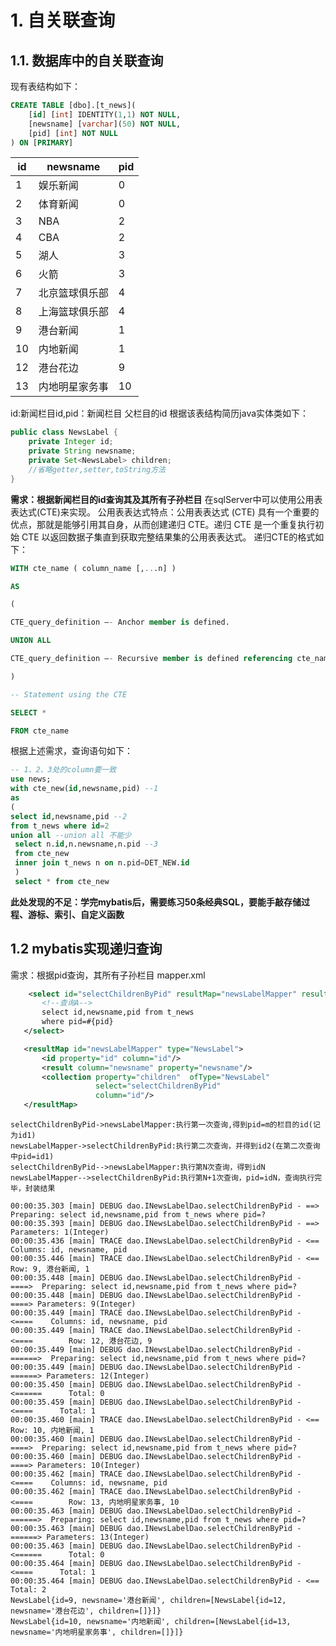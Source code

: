 # 1. 自关联查询
## 1.1. 数据库中的自关联查询
现有表结构如下：
```sql
CREATE TABLE [dbo].[t_news](
	[id] [int] IDENTITY(1,1) NOT NULL,
	[newsname] [varchar](50) NOT NULL,
	[pid] [int] NOT NULL
) ON [PRIMARY]

```
| id | newsname       | pid |
|----|----------------|-----|
| 1  | 娱乐新闻       | 0   |
| 2  | 体育新闻       | 0   |
| 3  | NBA            | 2   |
| 4  | CBA            | 2   |
| 5  | 湖人           | 3   |
| 6  | 火箭           | 3   |
| 7  | 北京篮球俱乐部 | 4   |
| 8  | 上海篮球俱乐部 | 4   |
| 9  | 港台新闻       | 1   |
| 10 | 内地新闻       | 1   |
| 12 | 港台花边       | 9   |
| 13 | 内地明星家务事 | 10  |

id:新闻栏目id,pid：新闻栏目 父栏目的id
根据该表结构简历java实体类如下：
```java
public class NewsLabel {
    private Integer id;
    private String newsname;
    private Set<NewsLabel> children;
    //省略getter,setter,toString方法
}
```
**需求：根据新闻栏目的id查询其及其所有子孙栏目**
在sqlServer中可以使用公用表表达式(CTE)来实现。
公用表表达式特点：公用表表达式 (CTE) 具有一个重要的优点，那就是能够引用其自身，从而创建递归 CTE。递归 CTE 是一个重复执行初始 CTE 以返回数据子集直到获取完整结果集的公用表表达式。
递归CTE的格式如下：
```sql
WITH cte_name ( column_name [,...n] )

AS

(

CTE_query_definition –- Anchor member is defined.

UNION ALL

CTE_query_definition –- Recursive member is defined referencing cte_name.

)

-- Statement using the CTE

SELECT *

FROM cte_name
```
根据上述需求，查询语句如下：
```sql
-- 1、2、3处的column要一致
use news;
with cte_new(id,newsname,pid) --1
as 
(
select id,newsname,pid --2
from t_news where id=2
union all --union all 不能少
 select n.id,n.newsname,n.pid --3
 from cte_new
 inner join t_news n on n.pid=DET_NEW.id
 )
 select * from cte_new
 ```
 **此处发现的不足：学完mybatis后，需要练习50条经典SQL，要能手敲存储过程、游标、索引、自定义函数**
 ## 1.2 mybatis实现递归查询
 需求：根据pid查询，其所有子孙栏目
 mapper.xml
 ```xml
     <select id="selectChildrenByPid" resultMap="newsLabelMapper" resultType="NewsLabel">
        <!--查询A-->
        select id,newsname,pid from t_news
        where pid=#{pid}
    </select>

    <resultMap id="newsLabelMapper" type="NewsLabel">
        <id property="id" column="id"/>
        <result column="newsname" property="newsname"/>
        <collection property="children"  ofType="NewsLabel"
                    select="selectChildrenByPid"
                    column="id"/>
    </resultMap>
```
```sequence
selectChildrenByPid->newsLabelMapper:执行第一次查询,得到pid=m的栏目的id(记为id1)
newsLabelMapper->selectChildrenByPid:执行第二次查询，并得到id2(在第二次查询中pid=id1)
selectChildrenByPid-->newsLabelMapper:执行第N次查询，得到idN
newsLabelMapper-->selectChildrenByPid:执行第N+1次查询，pid=idN，查询执行完毕，封装结果
```
```log
00:00:35.303 [main] DEBUG dao.INewsLabelDao.selectChildrenByPid - ==>  Preparing: select id,newsname,pid from t_news where pid=? 
00:00:35.393 [main] DEBUG dao.INewsLabelDao.selectChildrenByPid - ==> Parameters: 1(Integer)
00:00:35.436 [main] TRACE dao.INewsLabelDao.selectChildrenByPid - <==    Columns: id, newsname, pid
00:00:35.446 [main] TRACE dao.INewsLabelDao.selectChildrenByPid - <==        Row: 9, 港台新闻, 1
00:00:35.448 [main] DEBUG dao.INewsLabelDao.selectChildrenByPid - ====>  Preparing: select id,newsname,pid from t_news where pid=? 
00:00:35.448 [main] DEBUG dao.INewsLabelDao.selectChildrenByPid - ====> Parameters: 9(Integer)
00:00:35.449 [main] TRACE dao.INewsLabelDao.selectChildrenByPid - <====    Columns: id, newsname, pid
00:00:35.449 [main] TRACE dao.INewsLabelDao.selectChildrenByPid - <====        Row: 12, 港台花边, 9
00:00:35.449 [main] DEBUG dao.INewsLabelDao.selectChildrenByPid - ======>  Preparing: select id,newsname,pid from t_news where pid=? 
00:00:35.449 [main] DEBUG dao.INewsLabelDao.selectChildrenByPid - ======> Parameters: 12(Integer)
00:00:35.450 [main] DEBUG dao.INewsLabelDao.selectChildrenByPid - <======      Total: 0
00:00:35.459 [main] DEBUG dao.INewsLabelDao.selectChildrenByPid - <====      Total: 1
00:00:35.460 [main] TRACE dao.INewsLabelDao.selectChildrenByPid - <==        Row: 10, 内地新闻, 1
00:00:35.460 [main] DEBUG dao.INewsLabelDao.selectChildrenByPid - ====>  Preparing: select id,newsname,pid from t_news where pid=? 
00:00:35.460 [main] DEBUG dao.INewsLabelDao.selectChildrenByPid - ====> Parameters: 10(Integer)
00:00:35.462 [main] TRACE dao.INewsLabelDao.selectChildrenByPid - <====    Columns: id, newsname, pid
00:00:35.462 [main] TRACE dao.INewsLabelDao.selectChildrenByPid - <====        Row: 13, 内地明星家务事, 10
00:00:35.463 [main] DEBUG dao.INewsLabelDao.selectChildrenByPid - ======>  Preparing: select id,newsname,pid from t_news where pid=? 
00:00:35.463 [main] DEBUG dao.INewsLabelDao.selectChildrenByPid - ======> Parameters: 13(Integer)
00:00:35.463 [main] DEBUG dao.INewsLabelDao.selectChildrenByPid - <======      Total: 0
00:00:35.464 [main] DEBUG dao.INewsLabelDao.selectChildrenByPid - <====      Total: 1
00:00:35.464 [main] DEBUG dao.INewsLabelDao.selectChildrenByPid - <==      Total: 2
NewsLabel{id=9, newsname='港台新闻', children=[NewsLabel{id=12, newsname='港台花边', children=[]}]}
NewsLabel{id=10, newsname='内地新闻', children=[NewsLabel{id=13, newsname='内地明星家务事', children=[]}]}
```